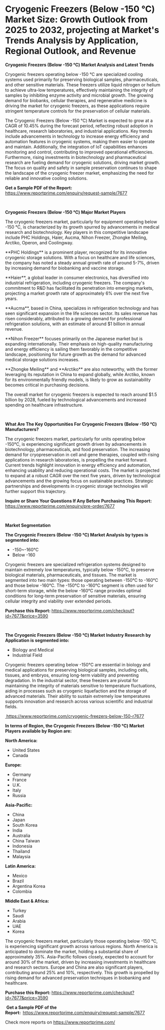 <p><h1>Cryogenic Freezers (Below -150 ℃) Market Size: Growth Outlook from 2025 to 2032, projecting at Market's Trends Analysis by Application, Regional Outlook, and Revenue</h1></p><p><strong>Cryogenic Freezers (Below -150 ℃) Market Analysis and Latest Trends</strong></p>
<p><p>Cryogenic freezers operating below -150 ℃ are specialized cooling systems used primarily for preserving biological samples, pharmaceuticals, and other sensitive materials. These freezers utilize liquid nitrogen or helium to achieve ultra-low temperatures, effectively maintaining the integrity of samples by inhibiting enzyme activity and microbial growth. The growing demand for biobanks, cellular therapies, and regenerative medicine is driving the market for cryogenic freezers, as these applications require stringent temperature controls for the preservation of cellular materials.</p><p>The Cryogenic Freezers (Below -150 ℃) Market is expected to grow at a CAGR of 10.45% during the forecast period, reflecting robust adoption in healthcare, research laboratories, and industrial applications. Key trends include advancements in technology to increase energy efficiency and automation features in cryogenic systems, making them easier to operate and maintain. Additionally, the integration of IoT capabilities enhances monitoring and control, contributing to improved operational efficiencies. Furthermore, rising investments in biotechnology and pharmaceutical research are fueling demand for cryogenic solutions, driving market growth. The focus on quality and safety in sample preservation continues to shape the landscape of the cryogenic freezer market, emphasizing the need for reliable and innovative cooling solutions.</p></p>
<p><strong>Get a Sample PDF of the Report:&nbsp;</strong> <a href="https://www.reportprime.com/enquiry/request-sample/7677?utm_campaign=1835&utm_medium=2&utm_source=Github&utm_content=ia&utm_term=19032025&utm_id=cryogenic-freezers-below-150">https://www.reportprime.com/enquiry/request-sample/7677</a></p>
<p>&nbsp;</p>
<p><strong>Cryogenic Freezers (Below -150 ℃) Major Market Players</strong></p>
<p><p>The cryogenic freezers market, particularly for equipment operating below -150 ℃, is characterized by its growth spurred by advancements in medical research and biotechnology. Key players in this competitive landscape include PHC Holdings, Haier, Aucma, Nihon Freezer, Zhongke Meiling, Arctiko, Operon, and Coolingway.</p><p>**PHC Holdings** is a prominent player, recognized for its innovative cryogenic storage solutions. With a focus on healthcare and life sciences, the company has noted a steady annual growth rate of around 5-7%, driven by increasing demand for biobanking and vaccine storage. </p><p>**Haier**, a global leader in consumer electronics, has diversified into industrial refrigeration, including cryogenic freezers. The company's commitment to R&D has facilitated its penetration into emerging markets, projecting a market growth rate of approximately 6% over the next five years. </p><p>**Aucma**, based in China, specializes in refrigeration technology and has seen significant expansion in the life sciences sector. Its sales revenue has risen considerably, attributed to a growing demand for professional refrigeration solutions, with an estimate of around $1 billion in annual revenue.</p><p>**Nihon Freezer** focuses primarily on the Japanese market but is expanding internationally. Their emphasis on high-quality manufacturing and energy efficiency is sailing them favorably in the competitive landscape, positioning for future growth as the demand for advanced medical storage solutions increases.</p><p>**Zhongke Meiling** and **Arctiko** are also noteworthy, with the former leveraging its reputation in China to expand globally, while Arctiko, known for its environmentally friendly models, is likely to grow as sustainability becomes critical in purchasing decisions.</p><p>The overall market for cryogenic freezers is expected to reach around $1.5 billion by 2028, fueled by technological advancements and increased spending on healthcare infrastructure.</p></p>
<p>&nbsp;</p>
<p><strong>What Are The Key Opportunities For Cryogenic Freezers (Below -150 ℃) Manufacturers?</strong></p>
<p><p>The cryogenic freezers market, particularly for units operating below -150°C, is experiencing significant growth driven by advancements in biotechnology, pharmaceuticals, and food preservation. The increasing demand for cryopreservation in cell and gene therapies, coupled with rising applications in research laboratories, is propelling the market forward. Current trends highlight innovation in energy efficiency and automation, enhancing usability and reducing operational costs. The market is projected to expand at a robust CAGR over the next five years, driven by technological advancements and the growing focus on sustainable practices. Strategic partnerships and developments in cryogenic storage technologies will further support this trajectory.</p></p>
<p><strong>Inquire or Share Your Questions If Any Before Purchasing This Report:</strong> <a href="https://www.reportprime.com/enquiry/pre-order/7677?utm_campaign=1835&utm_medium=2&utm_source=Github&utm_content=ia&utm_term=19032025&utm_id=cryogenic-freezers-below-150">https://www.reportprime.com/enquiry/pre-order/7677</a></p>
<p>&nbsp;</p>
<p><strong>Market Segmentation</strong></p>
<p><strong>The Cryogenic Freezers (Below -150 ℃) Market Analysis by types is segmented into:</strong></p>
<p><ul><li>-150~-160℃</li><li>Below -160</li></ul></p>
<p><p>Cryogenic freezers are specialized refrigeration systems designed to maintain extremely low temperatures, typically below -150℃, to preserve biological materials, pharmaceuticals, and tissues. The market is segmented into two main types: those operating between -150℃ to -160℃ and those below -160℃. The -150℃ to -160℃ segment is often used for short-term storage, while the below -160℃ range provides optimal conditions for long-term preservation of sensitive materials, ensuring cellular integrity and viability over extended periods.</p></p>
<p><strong>Purchase this Report:&nbsp;</strong><a href="https://www.reportprime.com/checkout?id=7677&price=3590&utm_campaign=1835&utm_medium=2&utm_source=Github&utm_content=ia&utm_term=19032025&utm_id=cryogenic-freezers-below-150">https://www.reportprime.com/checkout?id=7677&price=3590</a></p>
<p>&nbsp;</p>
<p><strong>The Cryogenic Freezers (Below -150 ℃) Market Industry Research by Application is segmented into:</strong></p>
<p><ul><li>Biology and Medical</li><li>Industrial Field</li></ul></p>
<p><p>Cryogenic freezers operating below -150℃ are essential in biology and medical applications for preserving biological samples, including cells, tissues, and embryos, ensuring long-term viability and preventing degradation. In the industrial sector, these freezers are pivotal for maintaining the integrity of materials sensitive to temperature fluctuations, aiding in processes such as cryogenic liquefaction and the storage of advanced materials. Their ability to sustain extremely low temperatures supports innovation and research across various scientific and industrial fields.</p></p>
<p><a href="https://www.reportprime.com/cryogenic-freezers-below-150-r7677?utm_campaign=1835&utm_medium=2&utm_source=Github&utm_content=ia&utm_term=19032025&utm_id=cryogenic-freezers-below-150">&nbsp;https://www.reportprime.com/cryogenic-freezers-below-150-r7677</a></p>
<p><strong>In terms of Region, the Cryogenic Freezers (Below -150 ℃) Market Players available by Region are:</strong></p>
<p>
    <p> <strong> North America: </strong>
        <ul>
            <li>United States</li>
            <li>Canada</li>
        </ul>
        </p> 
    <p> <strong> Europe: </strong>
        <ul>
            <li>Germany</li>
            <li>France</li>
            <li>U.K.</li>
            <li>Italy</li>
            <li>Russia</li>
        </ul>
        </p> 
    <p> <strong> Asia-Pacific: </strong>
        <ul>
            <li>China</li>
            <li>Japan</li>
            <li>South Korea</li>
            <li>India</li>
            <li>Australia</li>
            <li>China Taiwan</li>
            <li>Indonesia</li>
            <li>Thailand</li>
            <li>Malaysia</li>
        </ul>
        </p> 
    <p> <strong> Latin America: </strong>
        <ul>
            <li>Mexico</li>
            <li>Brazil</li>
            <li>Argentina Korea</li>
            <li>Colombia</li>
        </ul>
        </p> 
    <p> <strong> Middle East & Africa: </strong>
        <ul>
            <li>Turkey</li>
            <li>Saudi</li>
            <li>Arabia</li>
            <li>UAE</li>
            <li>Korea</li>
        </ul>
    </p>
    </p>
<p><p>The cryogenic freezers market, particularly those operating below -150 ℃, is experiencing significant growth across various regions. North America is anticipated to dominate the market, holding a substantial share of approximately 35%. Asia-Pacific follows closely, expected to account for around 30% of the market, driven by increasing investments in healthcare and research sectors. Europe and China are also significant players, contributing around 25% and 10%, respectively. This growth is propelled by rising demand for advanced preservation techniques in biobanking and healthcare.</p></p>
<p><strong>Purchase this Report: </strong><a href="https://www.reportprime.com/checkout?id=7677&price=3590&utm_campaign=1835&utm_medium=2&utm_source=Github&utm_content=ia&utm_term=19032025&utm_id=cryogenic-freezers-below-150">https://www.reportprime.com/checkout?id=7677&price=3590</a></p>
<p>&nbsp;<strong>Get a Sample PDF of the Report:&nbsp;&nbsp;</strong><a href="https://www.reportprime.com/enquiry/request-sample/7677?utm_campaign=1835&utm_medium=2&utm_source=Github&utm_content=ia&utm_term=19032025&utm_id=cryogenic-freezers-below-150">https://www.reportprime.com/enquiry/request-sample/7677</a></p>
<p><strong></strong></p>
<p>Check more reports on <a href="https://www.reportprime.com/?utm_campaign=1835&utm_medium=2&utm_source=Github&utm_content=ia&utm_term=19032025&utm_id=cryogenic-freezers-below-150">https://www.reportprime.com/</a></p>